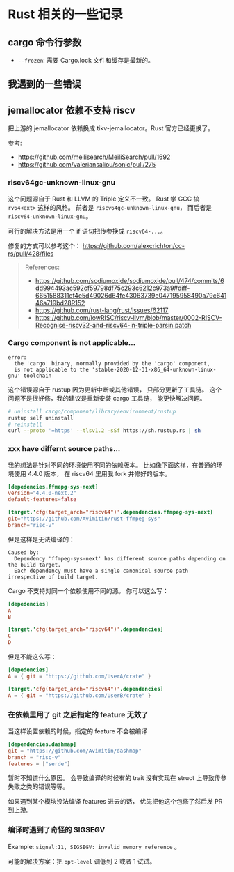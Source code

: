 # Rust 相关的一些记录

## cargo 命令行参数

* `--frozen`: 需要 Cargo.lock 文件和缓存是最新的。

## 我遇到的一些错误

## jemallocator 依赖不支持 riscv

把上游的 jemallocator 依赖换成 tikv-jemallocator。Rust 官方已经更换了。

参考: 

* https://github.com/meilisearch/MeiliSearch/pull/1692
* https://github.com/valeriansaliou/sonic/pull/275

### riscv64gc-unknown-linux-gnu

这个问题源自于 Rust 和 LLVM 的 Triple 定义不一致。
Rust 学 GCC 搞 `rv64<ext>` 这样的风格。
前者是 `riscv64gc-unknown-linux-gnu`，
而后者是 `riscv64-unknown-linux-gnu`。

可行的解决方法是用一个 if 语句把传参换成 `riscv64-...`。

修复的方式可以参考这个：
https://github.com/alexcrichton/cc-rs/pull/428/files

> References:
>
> - https://github.com/sodiumoxide/sodiumoxide/pull/474/commits/6dd994493ac592cf59798df75c293c6212c973a9#diff-6651588311ef4e5d49026d64fe43063739e047195958490a79c64146a719bd28R152
> - https://github.com/rust-lang/rust/issues/62117
> - https://github.com/lowRISC/riscv-llvm/blob/master/0002-RISCV-Recognise-riscv32-and-riscv64-in-triple-parsin.patch

### Cargo component is not applicable...

```text
error:
  the 'cargo' binary, normally provided by the 'cargo' component,
  is not applicable to the 'stable-2020-12-31-x86_64-unknown-linux-gnu' toolchain
```

这个错误源自于 rustup 因为更新中断或其他错误，
只部分更新了工具链。
这个问题不是很好修，我的建议是重新安装 cargo 工具链，
能更快解决问题。

```bash title=bash
# uninstall cargo/component/library/environment/rustup
rustup self uninstall
# reinstall
curl --proto '=https' --tlsv1.2 -sSf https://sh.rustup.rs | sh
```

### xxx have differnt source paths...

我的想法是针对不同的环境使用不同的依赖版本。
比如像下面这样，在普通的环境使用 4.4.0 版本，
在 riscv64 里用我 fork 并修好的版本。

```toml title=Cargo.toml
[depedencies.ffmepg-sys-next]
version="4.4.0-next.2"
default-features=false

[target.'cfg(target_arch="riscv64")'.dependencies.ffmpeg-sys-next]
git="https://github.com/Avimitin/rust-ffmpeg-sys"
branch="risc-v"
```

但是这样是无法编译的：

```text title=Output
Caused by:
  Dependency 'ffmpeg-sys-next' has different source paths depending on the build target.
  Each dependency must have a single canonical source path irrespective of build target.
```

Cargo 不支持对同一个依赖使用不同的源。
你可以这么写：

```toml title=Cargo.toml
[depedencies]
A
B

[target.'cfg(target_arch="riscv64")'.dependencies]
C
D
```

但是不能这么写：

```toml title=Cargo.toml
[depedencies]
A = { git = "https://github.com/UserA/crate" }

[target.'cfg(target_arch="riscv64")'.dependencies]
A = { git = "https://github.com/UserB/crate" }
```

### 在依赖里用了 git 之后指定的 feature 无效了

当这样设置依赖的时候，指定的 feature 不会被编译

```toml title=toml
[dependencies.dashmap]
git = "https://github.com/Avimitin/dashmap"
branch = "risc-v"
features = ["serde"]
```

暂时不知道什么原因。
会导致编译的时候有的 trait 没有实现在 struct
上导致传参失败之类的错误等等。

如果遇到某个模块没法编译 features 进去的话，
优先把他这个包修了然后发 PR 到上游。

### 编译时遇到了奇怪的 SIGSEGV

Example: `signal:11, SIGSEGV: invalid memory reference` 。

可能的解决方案：把 `opt-level` 调低到 2 或者 1 试试。


